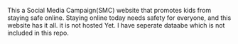This a Social Media Campaign(SMC) website that promotes kids from staying safe online. Staying online today needs safety for everyone, and this website has it all.
it is not hosted Yet. I have seperate dataabe which is not included in this repo.

